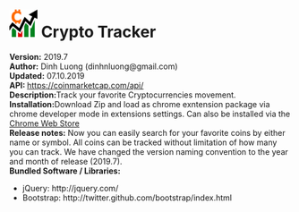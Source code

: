 <html>
    <head>
    </head>
    <body>
        <h1><img src="/images/CT-logo-128.png" style="width: 50px; height: 50px"> Crypto Tracker</h1>
        <div><b>Version:</b> 2019.7</div>
        <div><b>Author:</b> Dinh Luong (dinhnluong@gmail.com)</div>
        <div><b>Updated:</b> 07.10.2019</div>
        <div><b>API: </b><a href="https://coinmarketcap.com/api/" target="blank">https://coinmarketcap.com/api/</a></div>
        <div><b>Description:</b>Track your favorite Cryptocurrencies movement.  </div>
        <div><b>Installation:</b>Download Zip and load as chrome exntension package via chrome developer mode in extensions settings. Can also be installed via the <a href="https://chrome.google.com/webstore/detail/ebjjekdklfdnkbnjlinganmllmjfdblk" target="blank">Chrome Web Store</a></div> 
        <div><b>Release notes:</b> Now you can easily search for your favorite coins by either name or symbol. All coins can be tracked without limitation of how many you can track. We have changed the version naming convention to the year and month of release (2019.7).</div>  
		<div><b>Bundled Software / Libraries:</b></div>  
                 <div>
            <ul>
                <li>jQuery: http://jquery.com/</li>
                <li>Bootstrap: http://twitter.github.com/bootstrap/index.html</li>
            </ul>
        </div>
   </body>
</html>
